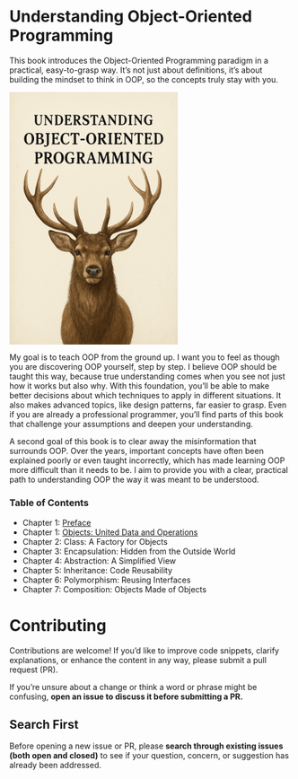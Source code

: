 # Understanding Object-Oriented Programming

This book introduces the Object-Oriented Programming paradigm in a practical, easy-to-grasp way. It’s not just about definitions, it’s about building the mindset to think in OOP, so the concepts truly stay with you.

<a href="https://understandingoop.com/"><img src="assets/cover.png" width="300" alt="Book Cover" align="center"></a>
<br>

My goal is to teach OOP from the ground up. I want you to feel as though you are discovering OOP yourself, step by step. I believe OOP should be taught this way, because true understanding comes when you see not just how it works but also why. With this foundation, you’ll be able to make better decisions about which techniques to apply in different situations. It also makes advanced topics, like design patterns, far easier to grasp. Even if you are already a professional programmer, you’ll find parts of this book that challenge your assumptions and deepen your understanding.

A second goal of this book is to clear away the misinformation that surrounds OOP. Over the years, important concepts have often been explained poorly or even taught incorrectly, which has made learning OOP more difficult than it needs to be. I aim to provide you with a clear, practical path to understanding OOP the way it was meant to be understood.

### Table of Contents

* Chapter 1: [Preface](preface.md)  
* Chapter 1: [Objects: United Data and Operations](chapter-1.md)  
* Chapter 2: Class: A Factory for Objects  
* Chapter 3: Encapsulation: Hidden from the Outside World  
* Chapter 4: Abstraction: A Simplified View  
* Chapter 5: Inheritance: Code Reusability  
* Chapter 6: Polymorphism: Reusing Interfaces  
* Chapter 7: Composition: Objects Made of Objects  

# Contributing

Contributions are welcome! If you’d like to improve code snippets, clarify explanations, or enhance the content in any way, please submit a pull request (PR).

If you’re unsure about a change or think a word or phrase might be confusing, **open an issue to discuss it before submitting a PR.**

## Search First

Before opening a new issue or PR, please **search through existing issues (both open and closed)** to see if your question, concern, or suggestion has already been addressed.